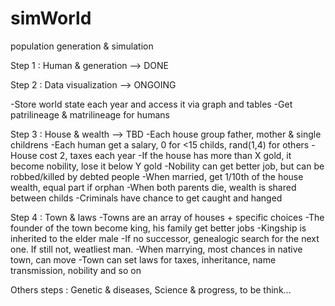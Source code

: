 # simWorld
population generation &amp; simulation

Step 1 : Human & generation --> DONE

Step 2 : Data visualization --> ONGOING

-Store world state each year and access it via graph and tables
-Get patrilineage & matrilineage for humans

Step 3 : House & wealth --> TBD
-Each house group father, mother & single childrens
-Each human get a salary, 0 for <15 childs, rand(1,4) for others
-House cost 2, taxes each year
-If the house has more than X gold, it become nobility, lose it below Y gold
-Nobility can get better job, but can be robbed/killed by debted people
-When married, get 1/10th of the house wealth, equal part if orphan
-When both parents die, wealth is shared between childs
-Criminals have chance to get caught and hanged

Step 4 : Town & laws
-Towns are an array of houses + specific choices
-The founder of the town become king, his family get better jobs
-Kingship is inherited to the elder male
-If no successor, genealogic search for the next one. If still not, weatliest man.
-When marrying, most chances in native town, can move
-Town can set laws for taxes, inheritance, name transmission, nobility and so on

Others steps : Genetic & diseases, Science & progress, to be think...



